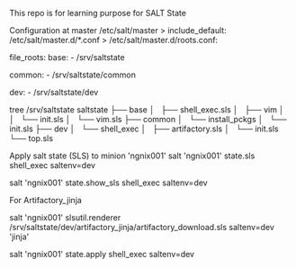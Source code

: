 This repo is for learning purpose for SALT State

Configuration at master
/etc/salt/master  >   include_default: /etc/salt/master.d/*.conf  >  /etc/salt/master.d/roots.conf:

file_roots:
  base:
    - /srv/saltstate

  common:
    - /srv/saltstate/common

  dev:
    - /srv/saltstate/dev



	
tree /srv/saltstate
saltstate
├── base
│   ├── shell_exec.sls
│   ├── vim
│   │   └── init.sls
│   └── vim.sls
├── common
│   └── install_pckgs
│       └── init.sls
├── dev
│   └── shell_exec
│       ├── artifactory.sls
│       └── init.sls
└── top.sls





Apply salt state (SLS) to minion 'ngnix001'	
salt      'ngnix001'      state.sls        shell_exec     saltenv=dev

salt     'ngnix001'     state.show_sls     shell_exec     saltenv=dev


For Artifactory_jinja

salt 'ngnix001' slsutil.renderer /srv/saltstate/dev/artifactory_jinja/artifactory_download.sls saltenv=dev 'jinja'

salt 'ngnix001' state.apply shell_exec saltenv=dev
